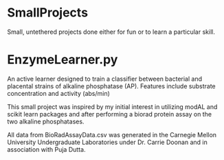 # SmallProjects
Small, untethered projects done either for fun or to learn a particular skill. 

# EnzymeLearner.py
An active learner designed to train a classifier between bacterial and placental strains of alkaline phosphatase (AP). Features include substrate concentration and activity (abs/min)

This small project was inspired by my initial interest in utilizing modAL and scikit learn packages and after performing a biorad protein assay on the two alkaline phosphatases. 

All data from BioRadAssayData.csv was generated in the Carnegie Mellon University Undergraduate Laboratories under Dr. Carrie Doonan and in association with Puja Dutta.
